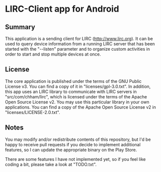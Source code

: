 LIRC-Client app for Android
==============

Summary
--------------

This application is a sending client for LIRC (http://www.lirc.org).
It can be used to query device information from a running LIRC server that has been started with the "--listen" parameter
and to organize custom activities in order to start and stop multiple devices at once.

License
--------------

The core application is published under the terms of the GNU Public License v3. You can find a copy of it in "licenses/gpl-3.0.txt".
In addition, this app uses an LIRC library to communicate with LIRC servers in "src/com/chham/lirc", which is licensed
under the terms of the Apache Open Source License v2. You may use this particular library in your own applications.
You can find a copy of the Apache Open Source License v2 in "licenses/LICENSE-2.0.txt".

Notes
--------------

You may modify and/or redistribute contents of this repository, but I'd be happy to receive pull requests if you decide
to implement additional features, so I can update the appropriate binary on the Play Store.

There are some features I have not implemented yet, so if you feel like coding a bit, please take a look at "TODO.txt".